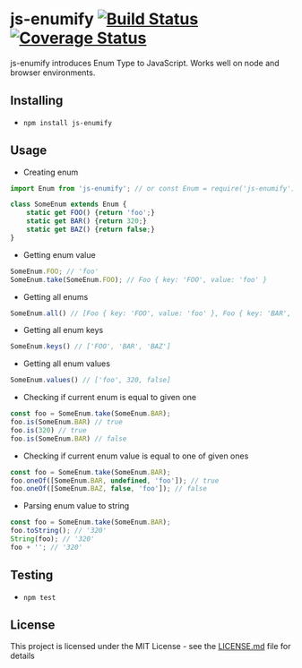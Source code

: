 # js-enumify [![Build Status](https://travis-ci.com/pgalias/js-enumify.svg?branch=master)](https://travis-ci.com/pgalias/js-enumify) [![Coverage Status](https://coveralls.io/repos/github/pgalias/js-enumify/badge.svg)](https://coveralls.io/github/pgalias/js-enumify)

js-enumify introduces Enum Type to JavaScript. Works well on node and browser environments.

## Installing

- `npm install js-enumify`

## Usage

- Creating enum
````js
import Enum from 'js-enumify'; // or const Enum = require('js-enumify');

class SomeEnum extends Enum {
    static get FOO() {return 'foo';}
    static get BAR() {return 320;}
    static get BAZ() {return false;}
}
````

- Getting enum value
````js
SomeEnum.FOO; // 'foo'
SomeEnum.take(SomeEnum.FOO); // Foo { key: 'FOO', value: 'foo' } 
````

- Getting all enums
````js
SomeEnum.all() // [Foo { key: 'FOO', value: 'foo' }, Foo { key: 'BAR', value: 320 }, Foo { key: 'BAZ', value: false }]
````

- Getting all enum keys
````js
SomeEnum.keys() // ['FOO', 'BAR', 'BAZ']
````

- Getting all enum values
````js
SomeEnum.values() // ['foo', 320, false]
````

- Checking if current enum is equal to given one
````js
const foo = SomeEnum.take(SomeEnum.BAR);
foo.is(SomeEnum.BAR) // true
foo.is(320) // true
foo.is(SomeEnum.BAR) // false
````

- Checking if current enum value is equal to one of given ones
````js
const foo = SomeEnum.take(SomeEnum.BAR);
foo.oneOf([SomeEnum.BAR, undefined, 'foo']); // true
foo.oneOf([SomeEnum.BAZ, false, 'foo']); // false
````

- Parsing enum value to string
````js
const foo = SomeEnum.take(SomeEnum.BAR);
foo.toString(); // '320'
String(foo); // '320'
foo + ''; // '320'
````

## Testing

- `npm test`

## License

This project is licensed under the MIT License - see the [LICENSE.md](https://github.com/pgalias/js-enumify/blob/master/LICENSE) file for details
